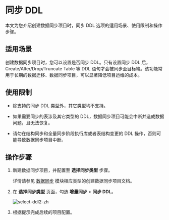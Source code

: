 # 同步 DDL

本文为您介绍创建数据同步项目时，同步 DDL 选项的适用场景、使用限制和操作步骤。

## 适用场景

创建数据同步项目时，您可以设置是否同步 DDL。只有设置同步 DDL 后，Create/Alter/Drop/Truncate Table 等 DDL 语句才会被同步至目标端。该功能常用于长期的数据迁移、数据同步项目，可以显著降低项目运维的成本。

## 使用限制

* 除支持的同步 DDL 类型外，其它类型均不支持。

* 如果需要同步的表涉及其它类型的 DDL，数据同步项目可能会中断并造成数据问题，且无法恢复。

* 请勿在结构同步和全量同步阶段执行库或者表结构变更的 DDL 操作，否则可能导致数据同步项目中断。

## 操作步骤

1. 新建数据同步项目，并配置至 **选择同步类型** 步骤。

    详情请参见 [数据同步](../100.data-synchronization-overview.md) 模块相应类型的创建数据同步项目文档。

2. 在 **选择同步类型** 页面，勾选 **增量同步** > **同步 DDL**。

    ![select-ddl2-zh](https://obbusiness-private.oss-cn-shanghai.aliyuncs.com/doc/img/oms/oms-enterprise/select-ddl2-zh.png)

3. 根据提示完成后续的项目配置。
